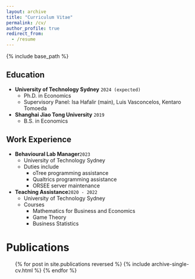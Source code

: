 ```yaml
---
layout: archive
title: "Curriculum Vitae"
permalink: /cv/
author_profile: true
redirect_from:
  - /resume
---
```


{% include base_path %}

## Education
- __University of Technology Sydney__ `2024 (expected)`
  - Ph.D. in Economics
  - Supervisory Panel: Isa Hafalir (main), Luis Vasconcelos, Kentaro Tomoeda
- __Shanghai Jiao Tong University__ `2019`
  - B.S. in Economics

## Work Experience
- __Behavioural Lab Manager__`2023`
  - University of Technology Sydney
  - Duties include
    - oTree programming assistance
    - Qualtrics programming assistance
    - ORSEE server maintenance
- __Teaching Assistance__`2020 - 2022`
  - University of Technology Sydney
  - Courses
    - Mathematics for Business and Economics
    - Game Theory
    - Business Statistics

Publications
======
  <ul>{% for post in site.publications reversed %}
    {% include archive-single-cv.html %}
  {% endfor %}</ul>

<!--
Talks
======
  <ul>{% for post in site.talks reversed %}
    {% include archive-single-talk-cv.html  %}
  {% endfor %}</ul>
  
Teaching
======
  <ul>{% for post in site.teaching reversed %}
    {% include archive-single-cv.html %}
  {% endfor %}</ul>
-->
